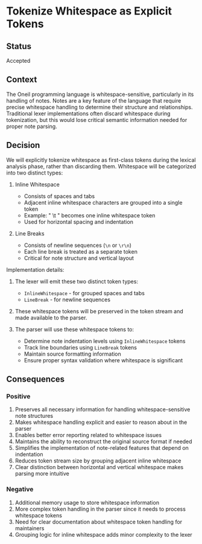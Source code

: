 # Tokenize Whitespace as Explicit Tokens

## Status

Accepted

## Context

The Oneil programming language is whitespace-sensitive, particularly in its handling of notes. Notes are a key feature of the language that require precise whitespace handling to determine their structure and relationships. Traditional lexer implementations often discard whitespace during tokenization, but this would lose critical semantic information needed for proper note parsing.

## Decision

We will explicitly tokenize whitespace as first-class tokens during the lexical analysis phase, rather than discarding them. Whitespace will be categorized into two distinct types:

1. Inline Whitespace
   - Consists of spaces and tabs
   - Adjacent inline whitespace characters are grouped into a single token
   - Example: "    \t  " becomes one inline whitespace token
   - Used for horizontal spacing and indentation

2. Line Breaks
   - Consists of newline sequences (`\n` or `\r\n`)
   - Each line break is treated as a separate token
   - Critical for note structure and vertical layout

Implementation details:
1. The lexer will emit these two distinct token types:
   - `InlineWhitespace` - for grouped spaces and tabs
   - `LineBreak` - for newline sequences

2. These whitespace tokens will be preserved in the token stream and made available to the parser.

3. The parser will use these whitespace tokens to:
   - Determine note indentation levels using `InlineWhitespace` tokens
   - Track line boundaries using `LineBreak` tokens
   - Maintain source formatting information
   - Ensure proper syntax validation where whitespace is significant

## Consequences

### Positive

1. Preserves all necessary information for handling whitespace-sensitive note structures
2. Makes whitespace handling explicit and easier to reason about in the parser
3. Enables better error reporting related to whitespace issues
4. Maintains the ability to reconstruct the original source format if needed
5. Simplifies the implementation of note-related features that depend on indentation
6. Reduces token stream size by grouping adjacent inline whitespace
7. Clear distinction between horizontal and vertical whitespace makes parsing more intuitive

### Negative

1. Additional memory usage to store whitespace information
2. More complex token handling in the parser since it needs to process whitespace tokens
3. Need for clear documentation about whitespace token handling for maintainers
4. Grouping logic for inline whitespace adds minor complexity to the lexer 